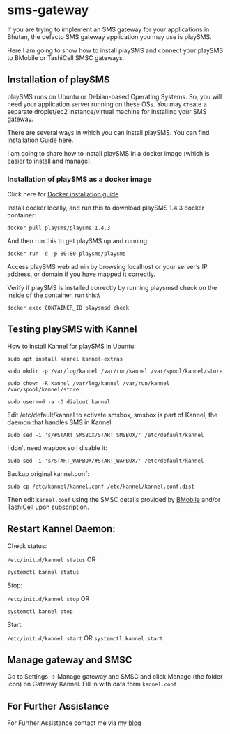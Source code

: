 # sms-gateway
If you are trying to implement an SMS gateway for your applications in Bhutan, the defacto SMS gateway application you may use is playSMS. 

Here I am going to show how to install playSMS and connect your playSMS to BMobile or TashiCell SMSC gateways. 

## Installation of playSMS
playSMS runs on Ubuntu or Debian-based Operating Systems. So, you will need your application server running on these OSs. You may create a separate droplet/ec2 instance/virtual machine for installing your SMS gateway.

There are several ways in which you can install playSMS. You can find [Installation Guide here](https://playsms.org/).

I am going to share how to install playSMS in a docker image (which is easier to install and manage).

### Installation of playSMS as a docker image
Click here for [Docker installation guide](https://docs.docker.com/engine/install/ubuntu/)

Install docker locally, and run this to download playSMS 1.4.3 docker container: 

``docker pull playsms/playsms:1.4.3``


And then run this to get playSMS up and running:

``docker run -d -p 80:80 playsms/playsms``


Access playSMS web admin by browsing localhost or your server’s IP address, or domain if you have mapped it correctly.


Verify if playSMS is installed correctly by running playsmsd check on the inside of the container, run this:\

``docker exec CONTAINER_ID playsmsd check``

## Testing playSMS with Kannel
How to install Kannel for playSMS in Ubuntu: 

``sudo apt install kannel kannel-extras``
 
``sudo mkdir -p /var/log/kannel /var/run/kannel /var/spool/kannel/store``
 
``sudo chown -R kannel /var/log/kannel /var/run/kannel /var/spool/kannel/store``
 
``sudo usermod -a -G dialout kannel``
 

Edit /etc/default/kannel to activate smsbox, smsbox is part of Kannel, the daemon that handles SMS in Kannel: 

``sudo sed -i 's/#START_SMSBOX/START_SMSBOX/' /etc/default/kannel``

I don’t need wapbox so I disable it: 

``sudo sed -i 's/START_WAPBOX/#START_WAPBOX/' /etc/default/kannel``

Backup original kannel.conf: 

``sudo cp /etc/kannel/kannel.conf /etc/kannel/kannel.conf.dist``

Then edit ``kannel.conf`` using the SMSC details provided by [BMobile](https://www.bt.bt/) and/or [TashiCell](https://www.tashicell.com/other-services/smsc-gateway) upon subscription. 


## Restart Kannel Daemon:
Check status:

``/etc/init.d/kannel status``				OR 

``systemctl kannel status``


 Stop:
 
``/etc/init.d/kannel stop`` 					OR

``systemctl kannel stop``
 
Start:

``/etc/init.d/kannel start``					OR
``systemctl kannel start``

## Manage gateway and SMSC
Go to Settings -> Manage gateway and SMSC and click Manage (the folder icon) on Gateway Kannel. Fill in with data form ``kannel.conf``

## For Further Assistance
For Further Assistance contact me via my [blog](https://bhutanio.com/)



